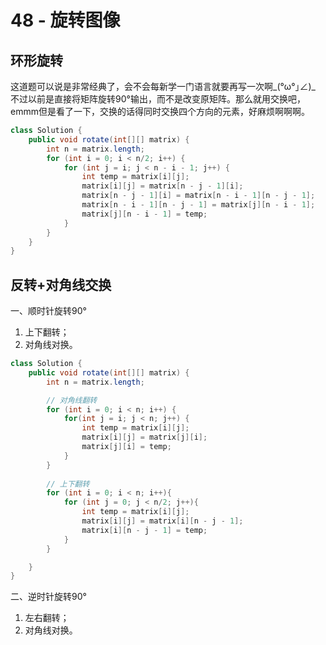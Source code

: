 # 48 - 旋转图像

## 环形旋转
这道题可以说是非常经典了，会不会每新学一门语言就要再写一次啊_(°ω°｣∠)_  不过以前是直接将矩阵旋转90°输出，而不是改变原矩阵。那么就用交换吧，emmm但是看了一下，交换的话得同时交换四个方向的元素，好麻烦啊啊啊。

```java
class Solution {
    public void rotate(int[][] matrix) {
        int n = matrix.length;
        for (int i = 0; i < n/2; i++) {
            for (int j = i; j < n - i - 1; j++) {
                int temp = matrix[i][j];
                matrix[i][j] = matrix[n - j - 1][i];
                matrix[n - j - 1][i] = matrix[n - i - 1][n - j - 1];
                matrix[n - i - 1][n - j - 1] = matrix[j][n - i - 1];
                matrix[j][n - i - 1] = temp;
            }
        }
    }
}
```


## 反转+对角线交换

一、顺时针旋转90°
1. 上下翻转；
2. 对角线对换。

```java
class Solution {
    public void rotate(int[][] matrix) {
        int n = matrix.length;

        // 对角线翻转
        for (int i = 0; i < n; i++) {
            for(int j = i; j < n; j++) {
                int temp = matrix[i][j];
                matrix[i][j] = matrix[j][i];
                matrix[j][i] = temp;
            }
        }
        
        // 上下翻转
        for (int i = 0; i < n; i++){
            for (int j = 0; j < n/2; j++){
                int temp = matrix[i][j];
                matrix[i][j] = matrix[i][n - j - 1];
                matrix[i][n - j - 1] = temp;
            }
        }

    }
}           
```


二、逆时针旋转90°
1. 左右翻转；
2. 对角线对换。
